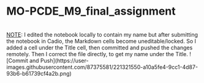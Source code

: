 # MO-PCDE_M9_final_assignment
<br>
<u>NOTE</u>: I edited the notebook locally to contain my name but after submitting the notebook in Cadio, the Markdown cells become uneditable/locked. So I added a cell under the Title cell, then committed and pushed the changes remotely. Then I correct the file directly, to get my name under the Title.  
![Commit and Push](https://user-images.githubusercontent.com/87375581/221321550-a10a5fe4-9cc1-4d87-93b6-b61739cf4a2b.png)
